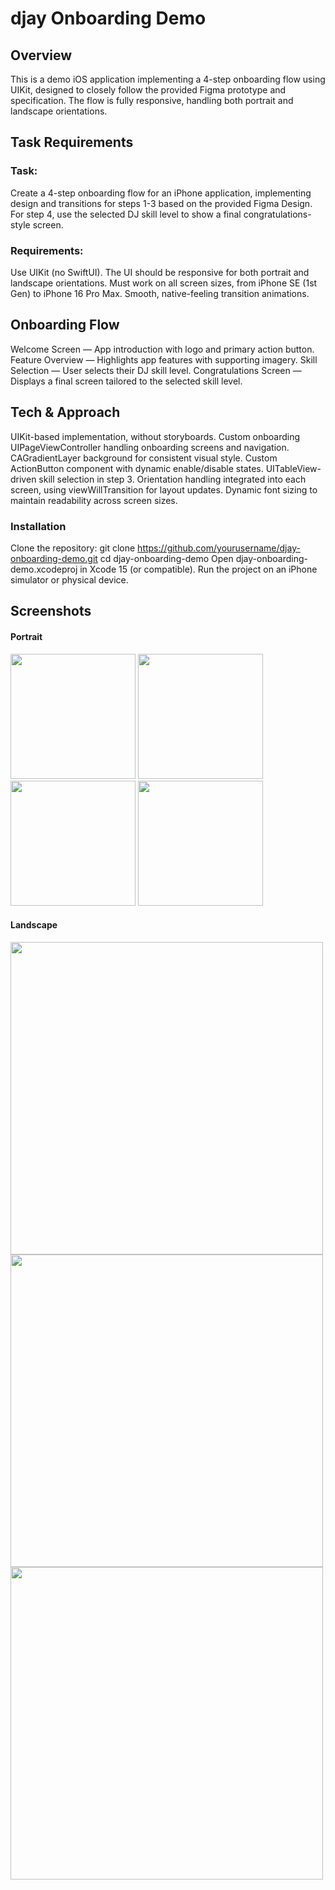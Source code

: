 # djay Onboarding Demo

## Overview

This is a demo iOS application implementing a 4-step onboarding flow using UIKit, designed to closely follow the provided Figma prototype and specification. The flow is fully responsive, handling both portrait and landscape orientations.

## Task Requirements
### Task:
Create a 4-step onboarding flow for an iPhone application, implementing design and transitions for steps 1-3 based on the provided Figma Design.
For step 4, use the selected DJ skill level to show a final congratulations-style screen.

### Requirements:
Use UIKit (no SwiftUI).
The UI should be responsive for both portrait and landscape orientations.
Must work on all screen sizes, from iPhone SE (1st Gen) to iPhone 16 Pro Max.
Smooth, native-feeling transition animations.

## Onboarding Flow
Welcome Screen — App introduction with logo and primary action button.
Feature Overview — Highlights app features with supporting imagery.
Skill Selection — User selects their DJ skill level.
Congratulations Screen — Displays a final screen tailored to the selected skill level.

## Tech & Approach

UIKit-based implementation, without storyboards.
Custom onboarding UIPageViewController handling onboarding screens and navigation.
CAGradientLayer background for consistent visual style.
Custom ActionButton component with dynamic enable/disable states.
UITableView-driven skill selection in step 3.
Orientation handling integrated into each screen, using viewWillTransition for layout updates.
Dynamic font sizing to maintain readability across screen sizes.

### Installation

Clone the repository:
git clone https://github.com/yourusername/djay-onboarding-demo.git
cd djay-onboarding-demo
Open djay-onboarding-demo.xcodeproj in Xcode 15 (or compatible).
Run the project on an iPhone simulator or physical device.

## Screenshots
#### Portrait 
<img src="https://github.com/user-attachments/assets/45cbad8c-b4dd-4b02-9b96-ba9171b0619c" width=200> <img src="https://github.com/user-attachments/assets/159e3d65-91a0-40ec-ad1f-169073d9673c" width=200>
<img src="https://github.com/user-attachments/assets/bdd34f9f-6c73-4d4b-aafd-3d08f4f5dab1" width=200> <img src="https://github.com/user-attachments/assets/3eabb14a-d4c3-4369-bc05-e595b932b2c3" width=200>
#### Landscape  
<img src="https://github.com/user-attachments/assets/af87dd01-5fe3-48e4-bc21-f737c00e86d4" width=500> <img src="https://github.com/user-attachments/assets/5676a935-cf89-48d0-8ee5-4900b785b1fa" width=500>
<img src="https://github.com/user-attachments/assets/f99a18a6-9d87-4338-9fb2-6c431f077b8b" width=500> 
